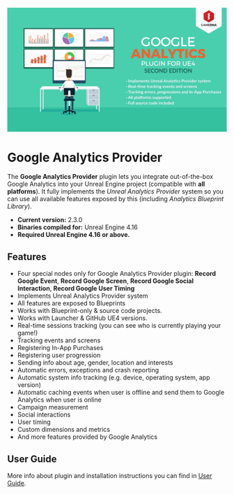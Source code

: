 ![Splash](Resources/Splash.png)

# Google Analytics Provider

The **Google Analytics Provider** plugin lets you integrate out-of-the-box Google Analytics into your Unreal Engine project (compatible with **all platforms**). It fully implements the *Unreal Analytics Provider* system so you can use all available features exposed by this (including *Analytics Blueprint Library*).

* **Current version:** 2.3.0
* **Binaries compiled for:** Unreal Engine 4.16
* **Required Unreal Engine 4.16 or above.**

## Features
* Four special nodes only for Google Analytics Provider plugin: **Record Google Event**, **Record Google Screen**, **Record Google Social Interaction**, **Record Google User Timing**
* Implements Unreal Analytics Provider system
* All features are exposed to Blueprints
* Works with Blueprint-only & source code projects.
* Works with Launcher & GitHub UE4 versions.
* Real-time sessions tracking (you can see who is currently playing your game!)
* Tracking events and screens
* Registering In-App Purchases
* Registering user progression 
* Sending info about age, gender, location and interests
* Automatic errors, exceptions and crash reporting
* Automatic system info tracking (e.g. device, operating system, app version)
* Automatic caching events when user is offline and send them to Google Analytics when user is online
* Campaign measurement
* Social interactions
* User timing
* Custom dimensions and metrics
* And more features provided by Google Analytics

## User Guide
More info about plugin and installation instructions you can find in [User Guide](Documentation/GoogleAnalytics_UserGuide.pdf).
